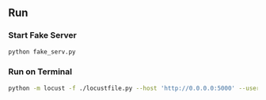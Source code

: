 ## Run
### Start Fake Server
```sh
python fake_serv.py
```
### Run on Terminal
```sh
python -m locust -f ./locustfile.py --host 'http://0.0.0.0:5000' --users 1 --spawn-rate 1.0 --headless
```
